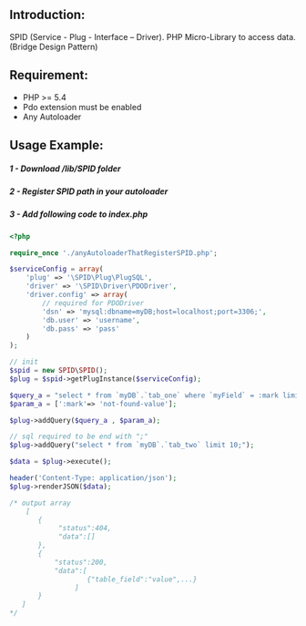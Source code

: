 Introduction:
------------
SPID (Service - Plug - Interface – Driver).
PHP Micro-Library to access data. (Bridge Design Pattern)

Requirement:
------------
  - PHP >= 5.4
  - Pdo extension must be enabled
  - Any Autoloader

Usage Example:
-------------
##### 1 - Download /lib/SPID folder
##### 2 - Register SPID path in your autoloader 
##### 3 - Add following code to index.php

```php
<?php

require_once './anyAutoloaderThatRegisterSPID.php';

$serviceConfig = array(
    'plug' => '\SPID\Plug\PlugSQL',
    'driver' => '\SPID\Driver\PDODriver',
    'driver.config' => array(
        // required for PDODriver
        'dsn' => 'mysql:dbname=myDB;host=localhost;port=3306;',            
        'db.user' => 'username',
        'db.pass' => 'pass'
    )
);

// init
$spid = new SPID\SPID();
$plug = $spid->getPlugInstance($serviceConfig);

$query_a = "select * from `myDB`.`tab_one` where `myField` = :mark limit 10;";
$param_a = [':mark'=> 'not-found-value'];

$plug->addQuery($query_a , $param_a);

// sql required to be end with ";"
$plug->addQuery("select * from `myDB`.`tab_two` limit 10;");

$data = $plug->execute();

header('Content-Type: application/json');
$plug->renderJSON($data);

/* output array
    [
       {
            "status":404,
            "data":[]
       },
       {
           "status":200,
           "data":[
                   {"table_field":"value",...}
                ]
       }            
   ]
*/

```
